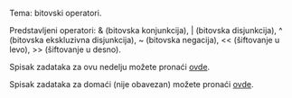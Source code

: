 Tema: bitovski operatori.

Predstavljeni operatori: & (bitovska konjunkcija), | (bitovska disjunkcija), ^ (bitovska ekskluzivna disjunkcija), ~ (bitovska negacija), << (šiftovanje u levo), >> (šiftovanje u desno).

Spisak zadataka za ovu nedelju možete pronaći [ovde](https://raw.githubusercontent.com/MATFp2/p2i/main/cas_9/cas9.pdf).

Spisak zadataka za domaći (nije obavezan) možete pronaći [ovde](http://www.matf.bg.ac.rs/p/files/139-domaci.txt).
